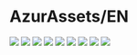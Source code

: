 # AzurAssets/EN
![](https://img.shields.io/badge/EN-8.2.289-blue?style=flat-square)
![](https://img.shields.io/badge/CV-588-blue?style=flat-square)
![](https://img.shields.io/badge/L2D-639-blue?style=flat-square)
![](https://img.shields.io/badge/PIC-22-blue?style=flat-square)
![](https://img.shields.io/badge/BGM-22-blue?style=flat-square)
![](https://img.shields.io/badge/CIPHER-45-blue?style=flat-square)
![](https://img.shields.io/badge/MANGA-64-blue?style=flat-square)
![](https://img.shields.io/badge/PAINTING-223-blue?style=flat-square)
![](https://img.shields.io/badge/DORM-57-blue?style=flat-square)